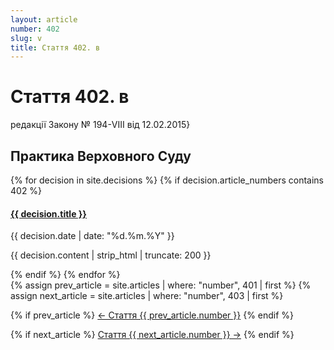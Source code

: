 ```yaml
---
layout: article
number: 402
slug: v
title: Стаття 402. в
---
```


# Стаття 402. в

редакції Закону № 194-VIII від 12.02.2015}

## Практика Верховного Суду

<div class="decisions-container">
{% for decision in site.decisions %}
  {% if decision.article_numbers contains 402 %}
    <div class="decision-item">
      <h4><a href="{{ decision.url }}">{{ decision.title }}</a></h4>
      <p class="decision-date">{{ decision.date | date: "%d.%m.%Y" }}</p>
      <p class="decision-excerpt">{{ decision.content | strip_html | truncate: 200 }}</p>
    </div>
  {% endif %}
{% endfor %}
</div>

<div class="article-navigation">
  {% assign prev_article = site.articles | where: "number", 401 | first %}
  {% assign next_article = site.articles | where: "number", 403 | first %}
  
  {% if prev_article %}
    <a href="{{ prev_article.url }}" class="prev-article">← Стаття {{ prev_article.number }}</a>
  {% endif %}
  
  {% if next_article %}
    <a href="{{ next_article.url }}" class="next-article">Стаття {{ next_article.number }} →</a>
  {% endif %}
</div>
